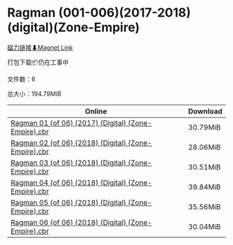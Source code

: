 # Ragman (001-006)(2017-2018)(digital)(Zone-Empire)

[磁力链接⬇Magnet Link](magnet:?xt=urn:btih:b93da259e968d66fa7ae1f51f7c2018b68c99b90&dn=Ragman%20%28001-006%29%282017-2018%29%28digital%29%28Zone-Empire%29)

打包下载📦仍在工事中

文件数：6

总大小：194.79MiB

Online | Download
--- | ---
[Ragman 01 (of 06) (2017) (Digital) (Zone-Empire).cbr](https://github.com/alicewish/markdown/blob/master/comic/Ragman-01-of-06-2017-Digital-Zone-Empire-cbr.md) | 30.79MiB
[Ragman 02 (of 06) (2018) (Digital) (Zone-Empire).cbr](https://github.com/alicewish/markdown/blob/master/comic/Ragman-02-of-06-2018-Digital-Zone-Empire-cbr.md) | 28.06MiB
[Ragman 03 (of 06) (2018) (Digital) (Zone-Empire).cbr](https://github.com/alicewish/markdown/blob/master/comic/Ragman-03-of-06-2018-Digital-Zone-Empire-cbr.md) | 30.51MiB
[Ragman 04 (of 06) (2018) (Digital) (Zone-Empire).cbr](https://github.com/alicewish/markdown/blob/master/comic/Ragman-04-of-06-2018-Digital-Zone-Empire-cbr.md) | 39.84MiB
[Ragman 05 (of 06) (2018) (Digital) (Zone-Empire).cbr](https://github.com/alicewish/markdown/blob/master/comic/Ragman-05-of-06-2018-Digital-Zone-Empire-cbr.md) | 35.56MiB
[Ragman 06 (of 06) (2018) (Digital) (Zone-Empire).cbr](https://github.com/alicewish/markdown/blob/master/comic/Ragman-06-of-06-2018-Digital-Zone-Empire-cbr.md) | 30.04MiB
